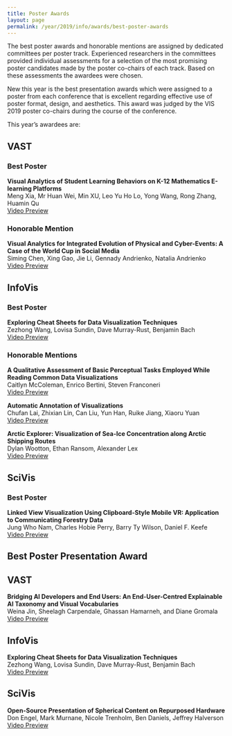 ```yaml
---
title: Poster Awards
layout: page
permalink: /year/2019/info/awards/best-poster-awards
---
```

The best poster awards and honorable mentions are assigned by dedicated committees per poster track. Experienced researchers in the committees provided individual assessments for a selection of the most promising poster candidates made by the poster co-chairs of each track. Based on these assessments the awardees were chosen.  

New this year is the best presentation awards which were assigned to a poster from each conference that is excellent regarding effective use of poster format, design, and aesthetics. This award was judged by the VIS 2019 poster co-chairs during the course of the conference.


This year’s awardees are:

## VAST

### Best Poster 

**Visual Analytics of Student Learning Behaviors on K-12 Mathematics E-learning Platforms**
<br/>
Meng Xia, Mr Huan Wei, Min XU, Leo Yu Ho Lo, Yong Wang, Rong Zhang, Huamin Qu
<br>[Video Preview](https://vimeo.com/361165889)

### Honorable Mention

**Visual Analytics for Integrated Evolution of Physical and Cyber-Events: A Case of the World Cup in Social Media**
<br/>
Siming Chen, Xing Gao, Jie Li, Gennady Andrienko, Natalia Andrienko
<br>[Video Preview](https://vimeo.com/361162892)

## InfoVis

### Best Poster

**Exploring Cheat Sheets for Data Visualization Techniques**
<br/>
Zezhong Wang, Lovisa Sundin, Dave Murray-Rust, Benjamin Bach
<br>[Video Preview](https://vimeo.com/361160398)

### Honorable Mentions

**A Qualitative Assessment of Basic Perceptual Tasks Employed While Reading Common Data Visualizations**
<br/>
Caitlyn McColeman, Enrico Bertini, Steven Franconeri
<br>[Video Preview](https://vimeo.com/361165993)

**Automatic Annotation of Visualizations**
<br/>
Chufan Lai, Zhixian Lin, Can Liu, Yun Han, Ruike Jiang, Xiaoru Yuan 
<br>[Video Preview](https://vimeo.com/361162531)

**Arctic Explorer: Visualization of Sea-Ice Concentration along Arctic Shipping Routes**
<br/>
Dylan Wootton, Ethan Ransom, Alexander Lex
<br>[Video Preview](https://vimeo.com/361165729)

## SciVis

### Best Poster 

**Linked View Visualization Using Clipboard-Style Mobile VR: Application to Communicating Forestry Data**
<br/>
Jung Who Nam, Charles Hobie Perry, Barry Ty Wilson, Daniel F. Keefe 
<br>[Video Preview](https://vimeo.com/361162150)

## Best Poster Presentation Award

## VAST

**Bridging AI Developers and End Users: An End-User-Centred Explainable AI Taxonomy and Visual Vocabularies**
<br/>
Weina Jin, Sheelagh Carpendale, Ghassan Hamarneh, and Diane Gromala
<br>[Video Preview](https://vimeo.com/361161864)

## InfoVis

**Exploring Cheat Sheets for Data Visualization Techniques**
<br/>
Zezhong Wang, Lovisa Sundin, Dave Murray-Rust, Benjamin Bach
<br>[Video Preview](https://vimeo.com/361160398)

## SciVis
**Open-Source Presentation of Spherical Content on Repurposed Hardware**
<br/>
Don Engel, Mark Murnane, Nicole Trenholm, Ben Daniels, Jeffrey Halverson
<br>[Video Preview](https://vimeo.com/361161486)
